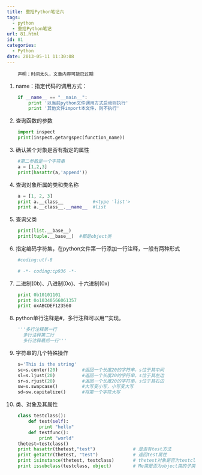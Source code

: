 ```yaml
---
title: 重拾Python笔记六
tags:
  - python
  - 重拾Python笔记
url: 81.html
id: 81
categories:
  - Python
date: 2013-05-11 11:30:08
---
```


        声明：时间太久，文章内容可能已过期

1.  name：指定代码的调用方式：
```python
    if __name__ == "__main__":
        print '以当前python文件调用方式启动则执行'
        print '其他文件import本文件，则不执行'
```

2.  查询函数的参数
```python
    import inspect
    print(inspect.getargspec(function_name))
```
3.  确认某个对象是否有指定的属性
```python
    #第二参数是一个字符串
    a = [1,2,3]
    print(hasattr(a,'append'))
```
4.  查询对象所属的类和类名称
```python
    a = [1, 2, 3]
    print a.__class__           #<type 'list'>
    print a.__class__.__name__  #list
```
5.  查询父类
```python
    print(list.__base__)
    print(tuple.__base__)  #都是object类
```
6.  指定编码字符集，在python文件第一行添加一行注释，一般有两种形式
```python
    #coding:utf-8
    
    # -*- coding:cp936 -*-
```
7.  二进制(0b)、八进制(0o)、十六进制(0x)
```python
    print 0b10101101
    print 0o10340566061357
    print oxABCDEF123560
```
8.  python单行注释是#，多行注释可以用”’实现。
```python
    '''多行注释第一行
      多行注释第二行
      多行注释最后一行'''
```
9.  字符串的几个特殊操作
```python
    s='This is the string'
    sc=s.center(20)         #返回一个长度20的字符串，s位于其中间
    sl=s.ljust(20)          #返回一个长度20的字符串，s位于其左边
    sr=s.rjust(20)          #返回一个长度20的字符串，s位于其右边
    sw=s.swapcase()         #大写变小写，小写变大写
    sd=sw.capitalize()      #将第一个字符大写
```
10.  类、对象及其属性
```python
    class testclass():
        def test(self):
            print "hello"
        def testfunc():
            print "world"
    thetest=testclass()
    print hasattr(thetest,"test")              # 是否有test方法
    print getattr(thetest, "test")             # 返回test属性
    print isinstance(thetest, testclass)       # thetest对象是否为testclass类生成的对象 (一个instance)
    print issubclass(testclass, object)        # Me类是否为object类的子类
```